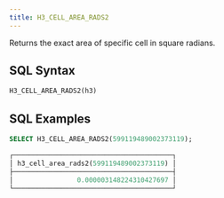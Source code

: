 ```yaml
---
title: H3_CELL_AREA_RADS2
---
```


Returns the exact area of specific cell in square radians.

## SQL Syntax

```sql
H3_CELL_AREA_RADS2(h3)
```

## SQL Examples

```sql
SELECT H3_CELL_AREA_RADS2(599119489002373119);

┌────────────────────────────────────────┐
│ h3_cell_area_rads2(599119489002373119) │
├────────────────────────────────────────┤
│                0.000003148224310427697 │
└────────────────────────────────────────┘
```